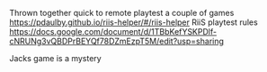 Thrown together quick to remote playtest a couple of games
https://pdaulby.github.io/riis-helper/#/riis-helper
RiiS playtest rules https://docs.google.com/document/d/1TBbKefYSKPDlf-cNRUNg3vQBDPrBEYQf78DZmEzpT5M/edit?usp=sharing

Jacks game is a mystery
